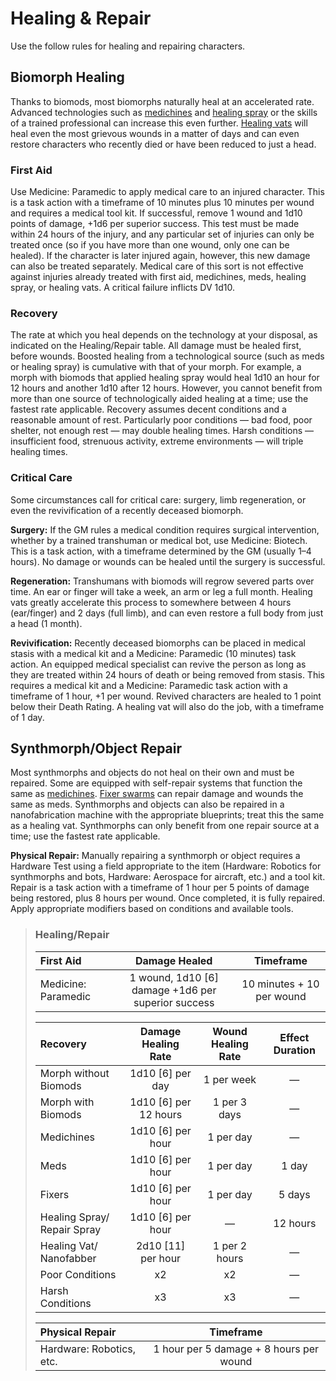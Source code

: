 # Healing & Repair

Use the follow rules for healing and repairing characters.

## Biomorph Healing

Thanks to biomods, most biomorphs naturally heal at an accelerated rate. Advanced technologies such as [medichines](../16/10-combat-augmentations.md) and [healing spray](../16/19-nanotech.md) or the skills of a trained professional can increase this even further. [Healing vats](../16/19-nanotech.md) will heal even the most grievous wounds in a matter of days and can even restore characters who recently died or have been reduced to just a head.

### First Aid

Use Medicine: Paramedic to apply medical care to an injured character. This is a task action with a timeframe of 10 minutes plus 10 minutes per wound and requires a medical tool kit. If successful, remove 1 wound and 1d10 points of damage, +1d6 per superior success. This test must be made within 24 hours of the injury, and any particular set of injuries can only be treated once (so if you have more than one wound, only one can be healed). If the character is later injured again, however, this new damage can also be treated separately. Medical care of this sort is not effective against injuries already treated with first aid, medichines, meds, healing spray, or healing vats. A critical failure inflicts DV 1d10.

### Recovery

The rate at which you heal depends on the technology at your disposal, as indicated on the Healing/Repair table. All damage must be healed first, before wounds. Boosted healing from a technological source (such as meds or healing spray) is cumulative with that of your morph. For example, a morph with biomods that applied healing spray would heal 1d10 an hour for 12 hours and another 1d10 after 12 hours. However, you cannot benefit from more than one source of technologically aided healing at a time; use the fastest rate applicable. Recovery assumes decent conditions and a reasonable amount of rest. Particularly poor conditions — bad food, poor shelter, not enough rest — may double healing times. Harsh conditions — insufficient food, strenuous activity, extreme environments — will triple healing times.

### Critical Care

Some circumstances call for critical care: surgery, limb regeneration, or even the revivification of a recently deceased biomorph.

**Surgery:** If the GM rules a medical condition requires surgical intervention, whether by a trained transhuman or medical bot, use Medicine: Biotech. This is a task action, with a timeframe determined by the GM (usually 1–4 hours). No damage or wounds can be healed until the surgery is successful.

**Regeneration:** Transhumans with biomods will regrow severed parts over time. An ear or finger will take a week, an arm or leg a full month. Healing vats greatly accelerate this process to somewhere between 4 hours (ear/finger) and 2 days (full limb), and can even restore a full body from just a head (1 month).

**Revivification:** Recently deceased biomorphs can be placed in medical stasis with a medical kit and a Medicine: Paramedic (10 minutes) task action. An equipped medical specialist can revive the person as long as they are treated within 24 hours of death or being removed from stasis. This requires a medical kit and a Medicine: Paramedic task action with a timeframe of 1 hour, +1 per wound. Revived characters are healed to 1 point below their Death Rating. A healing vat will also do the job, with a timeframe of 1 day.

## Synthmorph/Object Repair

Most synthmorphs and objects do not heal on their own and must be repaired. Some are equipped with self-repair systems that function the same as [medichines](../16/10-combat-augmentations.md). [Fixer swarms](../16/20-nanoswarms-and-microswarms.md#swarms) can repair damage and wounds the same as meds. Synthmorphs and objects can also be repaired in a nanofabrication machine with the appropriate blueprints; treat this the same as a healing vat. Synthmorphs can only benefit from one repair source at a time; use the fastest rate applicable.

**Physical Repair:** Manually repairing a synthmorph or object requires a Hardware Test using a field appropriate to the item (Hardware: Robotics for synthmorphs and bots, Hardware: Aerospace for aircraft, etc.) and a tool kit. Repair is a task action with a timeframe of 1 hour per 5 points of damage being restored, plus 8 hours per wound. Once completed, it is fully repaired. Apply appropriate modifiers based on conditions and available tools.

<blockquote class="table">

### Healing/Repair

| First Aid           |                    Damage Healed                     |         Timeframe         |
| :------------------ | :--------------------------------------------------: | :-----------------------: |
| Medicine: Paramedic | 1 wound, 1d10 \[6\] damage +1d6 per superior success | 10 minutes + 10 per wound |

| Recovery                        |   Damage Healing Rate   | Wound Healing Rate | Effect Duration |
| :------------------------------ | :---------------------: | :----------------: | :-------------: |
| Morph without Biomods           |   1d10 \[6\] per day    |     1 per week     |        —        |
| Morph with Biomods              | 1d10 \[6\] per 12 hours |    1 per 3 days    |        —        |
| Medichines                      |   1d10 \[6\] per hour   |     1 per day      |        —        |
| Meds                            |   1d10 \[6\] per hour   |     1 per day      |      1 day      |
| Fixers                          |   1d10 \[6\] per hour   |     1 per day      |     5 days      |
| Healing Spray/<wbr>Repair Spray |   1d10 \[6\] per hour   |         —          |    12 hours     |
| Healing Vat/<wbr>Nanofabber     |  2d10 \[11\] per hour   |   1 per 2 hours    |        —        |
| Poor Conditions                 |           x2            |         x2         |        —        |
| Harsh Conditions                |           x3            |         x3         |        —        |

| Physical Repair          |                Timeframe                |
| :----------------------- | :-------------------------------------: |
| Hardware: Robotics, etc. | 1 hour per 5 damage + 8 hours per wound |

</blockquote>
